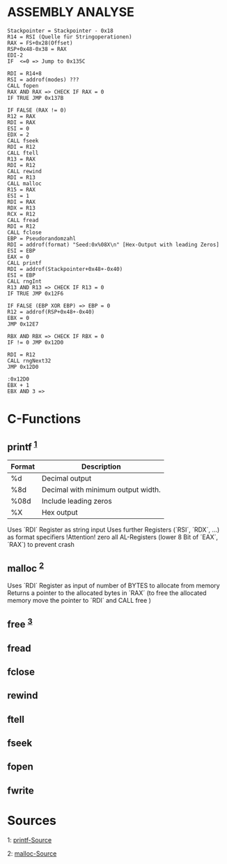 # ASSEMBLY ANALYSE
```
Stackpointer = Stackpointer - 0x18
R14 = RSI (Quelle für Stringoperationen)
RAX = FS+0x28(Offset)
RSP+0x48-0x38 = RAX
EDI-2
IF  <=0 => Jump to 0x135C

RDI = R14+8
RSI = addrof(modes) ???
CALL fopen
RAX AND RAX => CHECK IF RAX = 0
IF TRUE JMP 0x137B

IF FALSE (RAX != 0)
R12 = RAX 
RDI = RAX
ESI = 0
EDX = 2 
CALL fseek
RDI = R12
CALL ftell 
R13 = RAX
RDI = R12
CALL rewind
RDI = R13
CALL malloc
R15 = RAX
ESI = 1
RDI = RAX
RDX = R13
RCX = R12
CALL fread
RDI = R12
CALL fclose
EBP = Pseudorandomzahl
RDI = addrof(format) "Seed:0x%08X\n" [Hex-Output with leading Zeros]
ESI = EBP
EAX = 0
CALL printf
RDI = addrof(Stackpointer+0x48+-0x40)
ESI = EBP
CALL rngInt
R13 AND R13 => CHECK IF R13 = 0
IF TRUE JMP 0x12F6

IF FALSE (EBP XOR EBP) => EBP = 0
R12 = addrof(RSP+0x48+-0x40)
EBX = 0 
JMP 0x12E7

RBX AND RBX => CHECK IF RBX = 0
IF != 0 JMP 0x12D0

RDI = R12
CALL rngNext32
JMP 0x12D0

:0x12D0
EBX + 1
EBX AND 3 => 
```


# C-Functions
## printf <sup>[1](#printf)</sup> 
| Format | Description                        |
|--------|------------------------------------|
| %d     | Decimal output                     |
| %8d    | Decimal with minimum output width. |
| %08d   | Include leading zeros              |
| %X     | Hex output                         |

Uses ´RDI´ Register as string input
Uses further Registers (´RSI´, ´RDX´, ...) as format specifiers
!Attention! zero all AL-Registers (lower 8 Bit of ´EAX´,´RAX´) to prevent crash

## malloc <sup>[2](#malloc)</sup>

Uses ´RDI´ Register as input of number of BYTES to allocate from memory
Returns a pointer to the allocated bytes in ´RAX´ 
(to free the allocated memory move the pointer to ´RDI´ and CALL free )

## free <sup>[3](#free)</sup>

## fread

## fclose

## rewind

## ftell

## fseek 

## fopen

## fwrite

# Sources
<a name="printf">1</a>: [printf-Source](https://www.cs.uaf.edu/2015/fall/cs301/lecture/10_07_printf.html)

<a name="malloc">2</a>: [malloc-Source](https://www.cs.uaf.edu/2010/fall/cs301/lecture/10_04_malloc.html)

